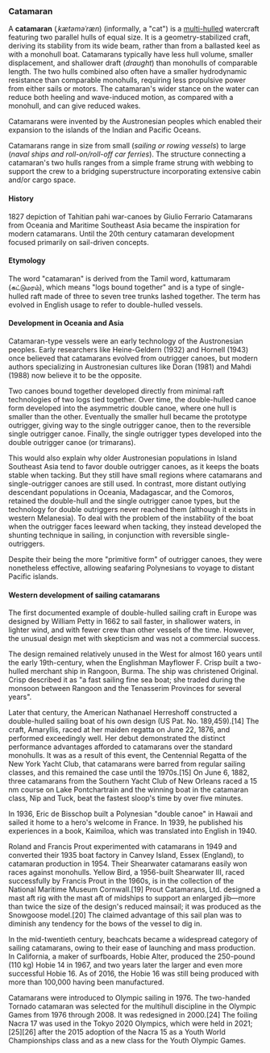 ### Catamaran
A **catamaran** (*ˌkætəməˈræn*) (informally, a "cat") is a [multi-hulled](https://en.wikipedia.org/wiki/Catamaran) watercraft featuring two parallel hulls of equal size. It is a geometry-stabilized craft, deriving its stability from its wide beam, rather than from a ballasted keel as with a monohull boat. Catamarans typically have less hull volume, smaller displacement, and shallower draft (*draught*) than monohulls of comparable length. The two hulls combined also often have a smaller hydrodynamic resistance than comparable monohulls, requiring less propulsive power from either sails or motors. The catamaran's wider stance on the water can reduce both heeling and wave-induced motion, as compared with a monohull, and can give reduced wakes.

Catamarans were invented by the <span class="incorrect">Austronesian</span> peoples which enabled their expansion to the islands of the Indian and Pacific Oceans.

Catamarans range in size from small (*sailing or rowing vessels*) to large (*naval ships and roll-on/roll-off car ferries*). The structure connecting a catamaran's two hulls ranges from a simple frame strung with webbing to support the crew to a bridging superstructure incorporating extensive cabin and/or cargo space.

#### History
1827 depiction of Tahitian pahi war-canoes by Giulio Ferrario
Catamarans from Oceania and Maritime Southeast Asia became the inspiration for modern catamarans. Until the 20th century catamaran development focused primarily on sail-driven concepts.

#### Etymology
The word "catamaran" is derived from the Tamil word, kattumaram (கட்டுமரம்), which means "logs bound together" and is a type of single-hulled raft made of three to seven tree trunks lashed together. The term has evolved in English usage to refer to double-hulled vessels.

#### Development in Oceania and Asia
Catamaran-type vessels were an early technology of the Austronesian peoples. Early researchers like Heine-Geldern (1932) and Hornell (1943) once believed that catamarans evolved from outrigger canoes, but modern authors specializing in Austronesian cultures like Doran (1981) and Mahdi (1988) now believe it to be the opposite.

Two canoes bound together developed directly from minimal raft technologies of two logs tied together. Over time, the double-hulled canoe form developed into the asymmetric double canoe, where one hull is smaller than the other. Eventually the smaller hull became the prototype outrigger, giving way to the single outrigger canoe, then to the reversible single outrigger canoe. Finally, the single outrigger types developed into the double outrigger canoe (or trimarans).

This would also explain why older Austronesian populations in Island Southeast Asia tend to favor double outrigger canoes, as it keeps the boats stable when tacking. But they still have small regions where catamarans and single-outrigger canoes are still used. In contrast, more distant outlying descendant populations in Oceania, Madagascar, and the Comoros, retained the double-hull and the single outrigger canoe types, but the technology for double outriggers never reached them (although it exists in western Melanesia). To deal with the problem of the instability of the boat when the outrigger faces leeward when tacking, they instead developed the shunting technique in sailing, in conjunction with reversible single-outriggers.

Despite their being the more "primitive form" of outrigger canoes, they were nonetheless effective, allowing seafaring Polynesians to voyage to distant Pacific islands.

#### Western development of sailing catamarans

The first documented example of double-hulled sailing craft in Europe was designed by William Petty in 1662 to sail faster, in shallower waters, in lighter wind, and with fewer crew than other vessels of the time. However, the unusual design met with skepticism and was not a commercial success.

The design remained relatively unused in the West for almost 160 years until the early 19th-century, when the Englishman Mayflower F. Crisp built a two-hulled merchant ship in Rangoon, Burma. The ship was christened Original. Crisp described it as "a fast sailing fine sea boat; she traded during the monsoon between Rangoon and the Tenasserim Provinces for several years".

Later that century, the American Nathanael Herreshoff constructed a double-hulled sailing boat of his own design (US Pat. No. 189,459).[14] The craft, Amaryllis, raced at her maiden regatta on June 22, 1876, and performed exceedingly well. Her debut demonstrated the distinct performance advantages afforded to catamarans over the standard monohulls. It was as a result of this event, the Centennial Regatta of the New York Yacht Club, that catamarans were barred from regular sailing classes, and this remained the case until the 1970s.[15] On June 6, 1882, three catamarans from the Southern Yacht Club of New Orleans raced a 15 nm course on Lake Pontchartrain and the winning boat in the catamaran class, Nip and Tuck, beat the fastest sloop's time by over five minutes.

In 1936, Eric de Bisschop built a Polynesian "double canoe" in Hawaii and sailed it home to a hero's welcome in France. In 1939, he published his experiences in a book, Kaimiloa, which was translated into English in 1940.

Roland and Francis Prout experimented with catamarans in 1949 and converted their 1935 boat factory in Canvey Island, Essex (England), to catamaran production in 1954. Their Shearwater catamarans easily won races against monohulls. Yellow Bird, a 1956-built Shearwater III, raced successfully by Francis Prout in the 1960s, is in the collection of the National Maritime Museum Cornwall.[19] Prout Catamarans, Ltd. designed a mast aft rig with the mast aft of midships to support an enlarged jib—more than twice the size of the design's reduced mainsail; it was produced as the Snowgoose model.[20] The claimed advantage of this sail plan was to diminish any tendency for the bows of the vessel to dig in.

In the mid-twentieth century, beachcats became a widespread category of sailing catamarans, owing to their ease of launching and mass production. In California, a maker of surfboards, Hobie Alter, produced the 250-pound (110 kg) Hobie 14 in 1967, and two years later the larger and even more successful Hobie 16. As of 2016, the Hobie 16 was still being produced with more than 100,000 having been manufactured.

Catamarans were introduced to Olympic sailing in 1976. The two-handed Tornado catamaran was selected for the multihull discipline in the Olympic Games from 1976 through 2008. It was redesigned in 2000.[24] The foiling Nacra 17 was used in the Tokyo 2020 Olympics, which were held in 2021;[25][26] after the 2015 adoption of the Nacra 15 as a Youth World Championships class and as a new class for the Youth Olympic Games.
<def>
	<meta name="pageView" value="true"/>
	<meta name="hideRulers" value="false"/>
	<meta name="indents" value="[2,2,14.75]"/>
</def>